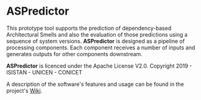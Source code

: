 # ASPredictor

This prototype tool supports the prediction of dependency-based Architectural Smells and also the evaluation of those predictions using a sequence of system versions. **ASPredictor** is designed as a pipeline of processing components. Each component receives a number of inputs and generates outputs for other components downstream. 

**ASPredictor** is licenced under the Apache License V2.0. Copyright 2019 - ISISTAN - UNICEN - CONICET

A description of the software's features and usage can be found in the project's [Wiki]().

